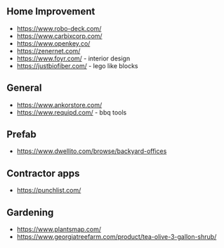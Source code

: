 

## Home Improvement 
* https://www.robo-deck.com/
* https://www.carbixcorp.com/
* https://www.openkey.co/
* https://zenernet.com/
* https://www.foyr.com/ - interior design
* https://justbiofiber.com/ - lego like blocks

## General
* https://www.ankorstore.com/
* https://www.requipd.com/ - bbq tools

## Prefab
* https://www.dwellito.com/browse/backyard-offices

## Contractor apps
* https://punchlist.com/

## Gardening
* https://www.plantsmap.com/
* https://www.georgiatreefarm.com/product/tea-olive-3-gallon-shrub/
